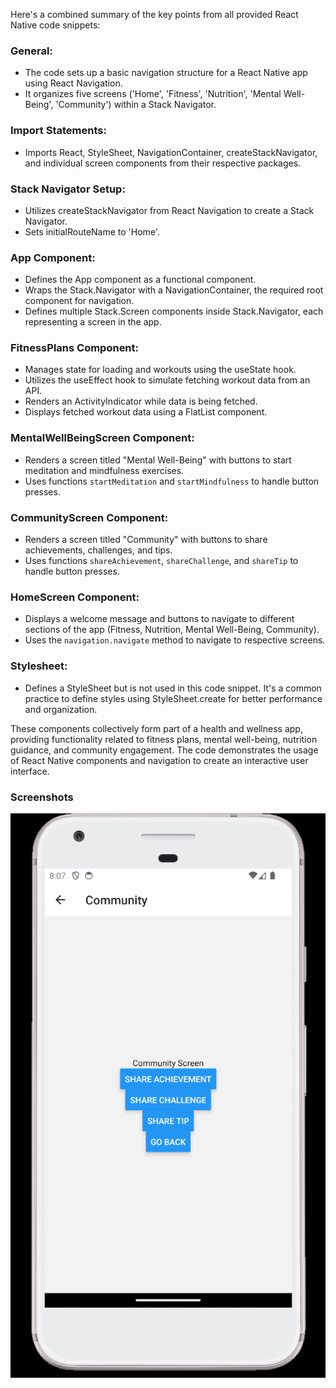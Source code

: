 Here's a combined summary of the key points from all provided React Native code snippets:

### General:
- The code sets up a basic navigation structure for a React Native app using React Navigation.
- It organizes five screens ('Home', 'Fitness', 'Nutrition', 'Mental Well-Being', 'Community') within a Stack Navigator.

### Import Statements:
- Imports React, StyleSheet, NavigationContainer, createStackNavigator, and individual screen components from their respective packages.

### Stack Navigator Setup:
- Utilizes createStackNavigator from React Navigation to create a Stack Navigator.
- Sets initialRouteName to 'Home'.

### App Component:
- Defines the App component as a functional component.
- Wraps the Stack.Navigator with a NavigationContainer, the required root component for navigation.
- Defines multiple Stack.Screen components inside Stack.Navigator, each representing a screen in the app.

### FitnessPlans Component:
- Manages state for loading and workouts using the useState hook.
- Utilizes the useEffect hook to simulate fetching workout data from an API.
- Renders an ActivityIndicator while data is being fetched.
- Displays fetched workout data using a FlatList component.

### MentalWellBeingScreen Component:
- Renders a screen titled "Mental Well-Being" with buttons to start meditation and mindfulness exercises.
- Uses functions `startMeditation` and `startMindfulness` to handle button presses.

### CommunityScreen Component:
- Renders a screen titled "Community" with buttons to share achievements, challenges, and tips.
- Uses functions `shareAchievement`, `shareChallenge`, and `shareTip` to handle button presses.

### HomeScreen Component:
- Displays a welcome message and buttons to navigate to different sections of the app (Fitness, Nutrition, Mental Well-Being, Community).
- Uses the `navigation.navigate` method to navigate to respective screens.

### Stylesheet:
- Defines a StyleSheet but is not used in this code snippet. It's a common practice to define styles using StyleSheet.create for better performance and organization.

These components collectively form part of a health and wellness app, providing functionality related to fitness plans, mental well-being, nutrition guidance, and community engagement. The code demonstrates the usage of React Native components and navigation to create an interactive user interface.
### Screenshots

![community](Screenshots/Community.png)


